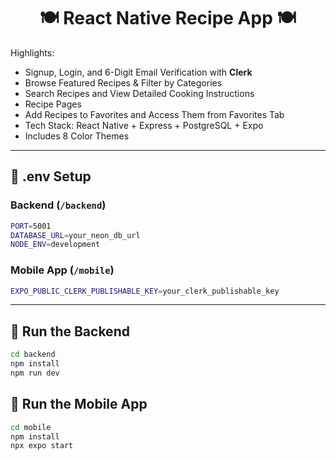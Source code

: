 <h1 align="center">🍽️ React Native Recipe App 🍽️</h1>


Highlights:

-  Signup, Login, and 6-Digit Email Verification with **Clerk**
-  Browse Featured Recipes & Filter by Categories
-  Search Recipes and View Detailed Cooking Instructions
-  Recipe Pages 
-  Add Recipes to Favorites and Access Them from Favorites Tab
-  Tech Stack: React Native + Express + PostgreSQL + Expo
-  Includes 8 Color Themes


---

## 🧪 .env Setup

### Backend (`/backend`)

```bash
PORT=5001
DATABASE_URL=your_neon_db_url
NODE_ENV=development
```

### Mobile App (`/mobile`)

```bash
EXPO_PUBLIC_CLERK_PUBLISHABLE_KEY=your_clerk_publishable_key
```

---

## 🔧 Run the Backend

```bash
cd backend
npm install
npm run dev
```

## 📱 Run the Mobile App

```bash
cd mobile
npm install
npx expo start
```
